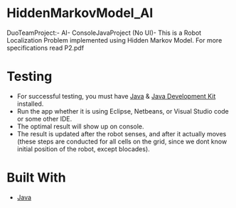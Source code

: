 # HiddenMarkovModel_AI
DuoTeamProject:- AI- ConsoleJavaProject (No UI)- This is a Robot Localization Problem implemented using Hidden Markov Model.  For more specifications read P2.pdf
# Testing
 * For successful testing, you must have [Java] & [Java Development Kit] installed.
 * Run the app whether it is using Eclipse, Netbeans, or Visual Studio code or some other IDE.
 * The optimal result will show up on console. 
 * The result is updated after the robot senses, and after it actually moves (these steps are conducted for all cells on the grid, since we dont know initial position of the robot, except blocades).
# Built With
  * [Java]

[Android Studio]: https://developer.android.com/studio
[Java]: https://www.oracle.com/java/technologies/javase-downloads.html
[Java Development Kit]: https://www.oracle.com/java/technologies/javase-downloads.html
